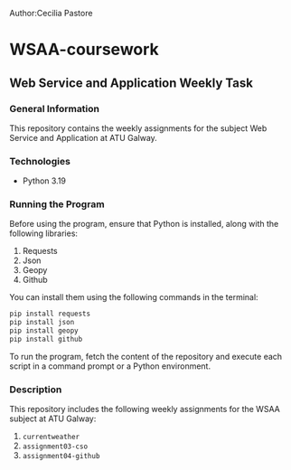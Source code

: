 Author:Cecilia Pastore

# WSAA-coursework

## Web Service and Application Weekly Task

### General Information

This repository contains the weekly assignments for the subject Web Service and Application at ATU Galway.

### Technologies
- Python 3.19

### Running the Program

Before using the program, ensure that Python is installed, along with the following libraries:

1. Requests
2. Json
3. Geopy
4. Github

You can install them using the following commands in the terminal:
```bash
pip install requests
pip install json
pip install geopy
pip install github
```

To run the program, fetch the content of the repository and execute each script in a command prompt or a Python environment.

### Description

This repository includes the following weekly assignments for the WSAA subject at ATU Galway:

1. `currentweather`
2. `assignment03-cso`
3. `assignment04-github`

